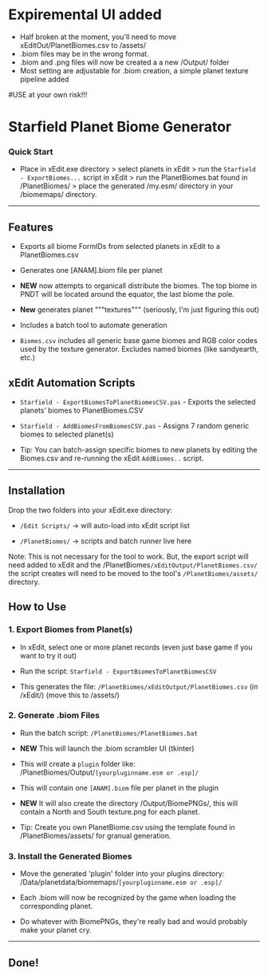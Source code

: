 # Expiremental UI added

- Half broken at the moment, you'll need to move xEditOut/PlanetBiomes.csv to /assets/
- .biom files may be in the wrong format.
- .biom and .png files will now be created a a new /Output/ folder
- Most setting are adjustable for .biom creation, a simple planet texture pipeline added

#USE at your own risk!!!

# Starfield Planet Biome Generator

### Quick Start
- Place in xEdit.exe directory > select planets in xEdit > run the `Starfield - ExportBiomes...` script in xEdit > run the PlanetBiomes.bat found in /PlanetBiomes/ > place the generated /my.esm/ directory in your /biomemaps/ directory.

----  

## Features

- Exports all biome FormIDs from selected planets in xEdit to a PlanetBiomes.csv

- Generates one [ANAM].biom file per planet

- **NEW** now attempts to organicall distribute the biomes. The top biome in PNDT will be located around the equator, the last biome the pole.

- **New** generates planet """textures""" (seriously, I'm just figuring this out)

- Includes a batch tool to automate generation

- `Biomes.csv` includes all generic base game biomes and RGB color codes used by the texture generator. Excludes named biomes (like sandyearth, etc.)


## xEdit Automation Scripts

- `Starfield - ExportBiomesToPlanetBiomesCSV.pas` - Exports the selected planets’ biomes to PlanetBiomes.CSV

- `Starfield - AddBiomesFromBiomesCSV.pas` - Assigns 7 random generic biomes to selected planet(s)

- Tip: You can batch-assign specific biomes to new planets by editing the Biomes.csv and re-running the xEdit `AddBiomes..` script.

----

## Installation

Drop the two folders into your xEdit.exe directory:

- `/Edit Scripts/` → will auto-load into xEdit script list

- `/PlanetBiomes/` → scripts and batch runner live here

Note: This is not necessary for the tool to work. But, the export script will need added to xEdit and the /PlanetBiomes`/xEditOutput/PlanetBiomes.csv/` the script creates will need to be moved to the tool's `/PlanetBiomes/assets/` directory.

## How to Use

### 1. Export Biomes from Planet(s)

- In xEdit, select one or more planet records (even just base game if you want to try it out)

- Run the script: `Starfield - ExportBiomesToPlanetBiomesCSV`

- This generates the file: `/PlanetBiomes/xEditOutput/PlanetBiomes.csv` (in /xEdit/) (move this to /assets/)

### 2. Generate .biom Files

- Run the batch script: `/PlanetBiomes/PlanetBiomes.bat`

- **NEW** This will launch the .biom scrambler UI (tkinter)

- This will create a `plugin` folder like: /PlanetBiomes/Output/`[yourpluginname.esm or .esp]/`

- This will contain one `[ANAM].biom` file per planet in the plugin

- **NEW** It will also create the directory /Output/BiomePNGs/, this will contain a North and South texture.png for each planet.

- Tip: Create you own PlanetBiome.csv using the template found in /PlanetBiomes/assets/ for granual generation.

### 3. Install the Generated Biomes

- Move the generated 'plugin' folder into your plugins directory: /Data/planetdata/biomemaps/`[yourpluginname.esm or .esp]/`

- Each .biom will now be recognized by the game when loading the corresponding planet.

- Do whatever with BiomePNGs, they're really bad and would probably make your planet cry.

----  

## Done!
